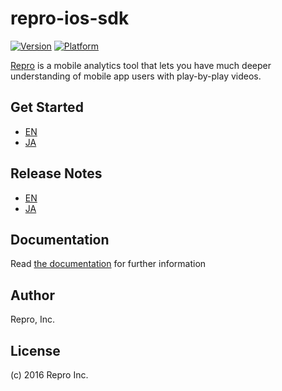 # repro-ios-sdk

[![Version](http://cocoapod-badges.herokuapp.com/v/Repro/badge.png)](http://cocoadocs.org/docsets/Repro)
[![Platform](http://cocoapod-badges.herokuapp.com/p/Repro/badge.png)](http://cocoadocs.org/docsets/Repro)

[Repro](https://repro.io) is a mobile analytics tool that lets you have much deeper understanding of mobile app users with play-by-play videos.

## Get Started

- [EN](http://docs.repro.io/en/dev/sdk/getstarted/ios.html)
- [JA](http://docs.repro.io/ja/dev/sdk/getstarted/ios.html)

## Release Notes

- [EN](http://docs.repro.io/en/releases/sdk/ios/releases.html)
- [JA](http://docs.repro.io/ja/releases/sdk/ios/releases.html)

## Documentation

Read [the documentation](http://docs.repro.io) for further information

## Author

Repro, Inc.

## License

(c) 2016 Repro Inc.
